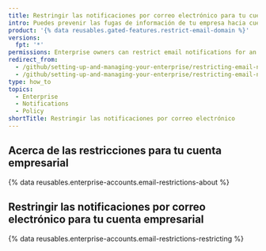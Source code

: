 ```yaml
---
title: Restringir las notificaciones por correo electrónico para tu cuenta empresarial
intro: Puedes prevenir las fugas de información de tu empresa hacia cuentas de correo electrónico personales si restringes los dominos en los cuales los miembros pueden recibir notificaciones por correo electrónico sobre la actividad en las organizaciones que pertenecen a tu cuenta empresarial.
product: '{% data reusables.gated-features.restrict-email-domain %}'
versions:
  fpt: '*'
permissions: Enterprise owners can restrict email notifications for an enterprise account.
redirect_from:
  - /github/setting-up-and-managing-your-enterprise/restricting-email-notifications-for-your-enterprise-account-to-approved-domains
  - /github/setting-up-and-managing-your-enterprise/restricting-email-notifications-for-your-enterprise-account
type: how_to
topics:
  - Enterprise
  - Notifications
  - Policy
shortTitle: Restringir las notificaciones por correo electrónico
---
```


## Acerca de las restricciones para tu cuenta empresarial

{% data reusables.enterprise-accounts.email-restrictions-about %}

## Restringir las notificaciones por correo electrónico para tu cuenta empresarial

{% data reusables.enterprise-accounts.email-restrictions-restricting %}
